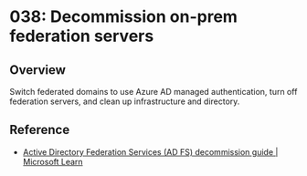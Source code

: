 # 038: Decommission on-prem federation servers

## Overview

Switch federated domains to use Azure AD managed authentication, turn off federation servers, and clean up infrastructure and directory.

## Reference

* [Active Directory Federation Services (AD FS) decommission guide | Microsoft Learn](https://learn.microsoft.com/en-us/windows-server/identity/ad-fs/decommission/adfs-decommission-guide)
